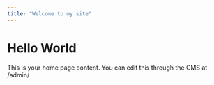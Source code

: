 ```yaml
---
title: "Welcome to my site"
---
```


# Hello World

This is your home page content. You can edit this through the CMS at /admin/